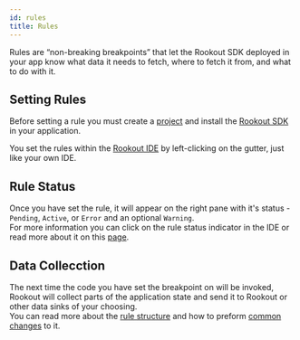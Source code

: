 ```yaml
---
id: rules
title: Rules
---
```


Rules are “non-breaking breakpoints” that let the Rookout SDK deployed in your app know what data it needs to fetch, where to fetch it from, and what to do with it.  

## Setting Rules

Before setting a rule you must create a [project](projects.md) and install the [Rookout SDK](rooks-setup.md) in your application.

You set the rules within the [Rookout IDE](https://app.rookout.com) by left-clicking on the gutter, just like your own IDE.  

## Rule Status
Once you have set the rule, it will appear on the right pane with it's status - `Pending`, `Active`, or `Error` and an optional `Warning`.  
For more information you can click on the rule status indicator in the IDE or read more about it on this [page](rules-status.md).  

## Data Collecction

The next time the code you have set the breakpoint on will be invoked, Rookout will collect parts of the application state and send it to Rookout or other data sinks of your choosing.  
You can read more about the [rule structure](rules-structure.md) and how to preform [common changes](rules-tasks.md) to it.
